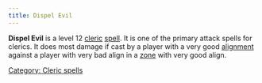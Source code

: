 ```yaml
---
title: Dispel Evil
---
```


**Dispel Evil** is a level 12 [cleric](cleric "wikilink")
[spell](spell "wikilink"). It is one of the primary attack spells for
clerics. It does most damage if cast by a player with a very good
[alignment](alignment "wikilink") against a player with very bad align
in a [zone](zone "wikilink") with very good align.

[Category: Cleric spells](Category:_Cleric_spells "wikilink")